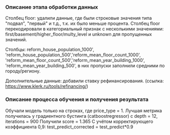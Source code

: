 ### Описание этапа обработки данных

Столбец floor: удалили данные, где были строковые значения типа "подвал", "первый" и т.д., т.к. их было меньше процента. Столбец floor перекодировали в категориальный признак с несколькими значениями: first/basement/higher_floor/multy_level и unknown для пропущенных значений.

Столбцы: reform_house_population_1000', 'reform_house_population_500','reform_mean_floor_count_1000', 'reform_mean_floor_count_500','reform_mean_year_building_1000', 'reform_mean_year_building_500', в них пропуски заполнили средними по городу/региону.

Дополнительные данные: добавили ставку рефинансирования. (ссылка: https://www.klerk.ru/tools/refinancing/)

### Описание процесса обучения и получения результата
Обучали модель только на строках, где price_type = 1.
Лучшая метрика получилась у градиентного бустинга (catboostregressor) c depth = 12, iterations = 900
Получили score = 1.365
С учётом корректирующего коэффициента 0,9:
test_predict_corrected = test_predict*0.9
